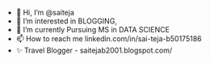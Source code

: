 - 👋 Hi, I’m @saiteja
- 👀 I’m interested in BLOGGING,
- 🌱 I’m currently Pursuing MS in DATA SCIENCE
- 📫 How to reach me linkedin.com/in/sai-teja-b50175186
- ✨ Travel Blogger - saitejab2001.blogspot.com/

<!---
saitejab2001/saitejab2001 is a ✨ special ✨ repository because its `README.md` (this file) appears on your GitHub profile.
You can click the Preview link to take a look at your changes.
--->
